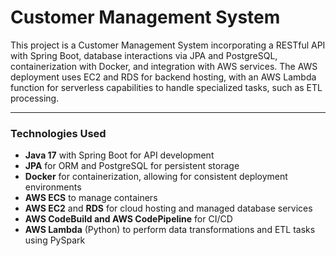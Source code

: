 # Customer Management System

This project is a Customer Management System incorporating a RESTful API with Spring Boot, database interactions via JPA and PostgreSQL, containerization with Docker, and integration with AWS services. The AWS deployment uses EC2 and RDS for backend hosting, with an AWS Lambda function for serverless capabilities to handle specialized tasks, such as ETL processing.

---

### Technologies Used
- **Java 17** with Spring Boot for API development
- **JPA** for ORM and PostgreSQL for persistent storage
- **Docker** for containerization, allowing for consistent deployment environments
- **AWS ECS** to manage containers
- **AWS EC2** and **RDS** for cloud hosting and managed database services
- **AWS CodeBuild and AWS CodePipeline** for CI/CD
- **AWS Lambda** (Python) to perform data transformations and ETL tasks using PySpark